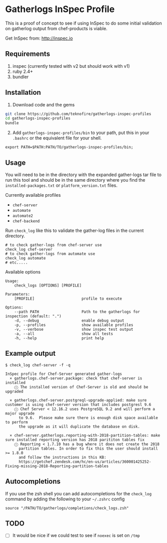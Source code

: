 # Gatherlogs InSpec Profile

This is a proof of concept to see if using InSpec to do some initial
validation on gatherlog output from chef-products is viable.

Get InSpec from: http://inspec.io

## Requirements

1. inspec (currently tested with v2 but should work with v1)
2. ruby 2.4+
3. bundler

## Installation

1. Download code and the gems

  ```bash
  git clone https://github.com/teknofire/gatherlogs-inspec-profiles
  cd gatherlogs-inspec-profiles
  bundle
  ```

2. Add `gatherlogs-inspec-profiles/bin` to your path, put this in your `.bashrc` or the equivalent file for your shell.

  ```
  export PATH=$PATH:PATH/TO/gatherlogs-inspec-profiles/bin;
  ```

## Usage

You will need to be in the directory with the expanded gather-logs tar file to run this tool and should be in the same directory where you find the `installed-packages.txt` or `platform_version.txt` files.

Currently available profiles
  * `chef-server`
  * `automate`
  * `automate2`
  * `chef-backend`

Run `check_log` like this to validate the gather-log files in the current directory.

```
# to check gather-logs from chef-server use
check_log chef-server
# to check gather-logs from automate use
check_log automate
# etc.....
```

Available options

```
Usage:
    check_logs [OPTIONS] [PROFILE]

Parameters:
    [PROFILE]                     profile to execute

Options:
    --path PATH                   Path to the gatherlogs for inspection (default: ".")
    -d, --debug                   enable debug output
    -p, --profiles                show available profiles
    -v, --verbose                 show inspec test output
    -a, --all                     show all tests
    -h, --help                    print help
```

## Example output

```
$ check_log chef-server -f -q

InSpec profile for Chef-Server generated gather-logs
  × gatherlogs.chef-server.package: check that chef-server is installed
    ⓘ The installed version of Chef-Server is old and should be upgraded

  × gatherlogs.chef-server.postgreql-upgrade-applied: make sure customer is using chef-server version that includes postgresl 9.6
    ⓘ Chef Server < 12.16.2 uses PostgreSQL 9.2 and will perform a major upgrade
      to 9.6.  Please make sure there is enough disk space available to perform
      the upgrade as it will duplicate the database on disk.

  × chef-server.gatherlogs.reporting-with-2018-partition-tables: make sure installed reporting version has 2018 parititon tables fix
    ⓘ Reporting < 1.7.10 has a bug where it does not create the 2018
      partition tables. In order to fix this the user should install >= 1.8.0
      and follow the instructions in this KB:
      https://getchef.zendesk.com/hc/en-us/articles/360001425252-Fixing-missing-2018-Reporting-partition-tables
```

## Autocompletions

If you use the zsh shell you can add autocompletions for the `check_log` command by adding the following
to your `~/.zshrc` config

```
source "/PATH/TO/gatherlogs/completions/check_logs.zsh"
```

## TODO

* [ ] It would be nice if we could test to see if `noexec` is set on `/tmp`
